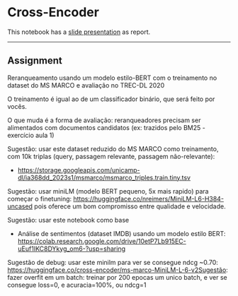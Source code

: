 # Cross-Encoder

This notebook has a [slide presentation](https://docs.google.com/presentation/d/1blY-d8AKh6bClLb0Bvnqkfvz-eWvejo5QUhdqfvhb04/edit?usp=sharing) as report.

---

## Assignment

Reranqueamento usando um modelo estilo-BERT com o treinamento no dataset do MS MARCO e avaliação no TREC-DL 2020

O treinamento é igual ao de um classificador binário, que será feito por vocês.

O que muda é a forma de avaliação: reranqueadores precisam ser alimentados com documentos candidatos (ex: trazidos pelo BM25 - exercício aula 1)

Sugestão: usar este dataset reduzido do MS MARCO como treinamento, com 10k triplas (query, passagem relevante, passagem não-relevante):

* https://storage.googleapis.com/unicamp-dl/ia368dd_2023s1/msmarco/msmarco_triples.train.tiny.tsv

Sugestão: usar miniLM (modelo BERT pequeno, 5x mais rapido) para começar o finetuning: https://huggingface.co/nreimers/MiniLM-L6-H384-uncased pois oferece um bom compromisso entre qualidade e velocidade.

Sugestão: usar este notebook como base

* Análise de sentimentos (dataset IMDB) usando um modelo estilo BERT: https://colab.research.google.com/drive/10etP7Lb915EC-uEuf1IKC8DYkyg_om6-?usp=sharing

Sugestão de debug: usar este minilm para ver se consegue ndcg ~0.70: https://huggingface.co/cross-encoder/ms-marco-MiniLM-L-6-v2Sugestão: fazer overfit em um batch: treinar por 200 epocas um unico batch, e ver se consegue loss=0, e acuracia=100%, ou ndcg=1
